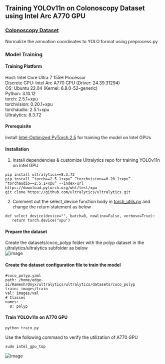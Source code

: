 ## Training YOLOv11n on Colonoscopy Dataset using Intel Arc A770 GPU
### [Colonoscopy Dataset](https://github.com/dashishi/LDPolypVideo-Benchmark?tab=readme-ov-file)
Normalize the annoation coordinates to YOLO format using preprocess.py   
### Model Training   
#### Training Platform   
Host: Intel Core Ultra 7 155H Processor   
Discrete GPU: Intel Arc A770 GPU (Driver: 24.39.31294)   
OS: Ubuntu 22.04 (Kernel: 6.8.0-52-generic)   
Python: 3.10.12    
torch: 2.5.1+xpu      
torchvision: 0.20.1+xpu   
torchaudio: 2.5.1+xpu   
Ultralytics: 8.3.72       

#### Prerequisite
Install [Intel-Optimized PyTorch 2.5](https://www.intel.com/content/www/us/en/developer/articles/tool/pytorch-prerequisites-for-intel-gpu/2-5.html) for training the model on Intel GPUs

#### Installation    
1. Install dependencies & customize Ultralytics repo for training YOLOv11n on Intel GPU
```
pip install ultralytics==8.3.72
pip install “torch==2.5.1+xpu” “torchvision==0.20.1+xpu” “torchaudio==2.5.1+xpu” --index-url https://download.pytorch.org/whl/test/xpu
git clone https://github.com/ultralytics/ultralytics.git   
```
2. Comment out the select_device function body in [torch_utils.py](https://github.com/ultralytics/ultralytics/blob/main/ultralytics/utils/torch_utils.py) and change the return statement as below    
```
def select_device(device="", batch=0, newline=False, verbose=True):
   return torch.device("xpu")   
```
#### Prepare the dataset   
Create the datasets/coco_polyp folder with the polyp dataset in the ultralytics/ultralytics subfolder as below   
![image](https://github.com/user-attachments/assets/c896ed85-2fc1-4c70-9a63-4a8fd8c83a80)

#### Create the dataset configuration file to train the model
```
#coco_polyp.yaml
path: /home/edge-ai/Ramesh/Onyx/ultralytics/ultralytics/datasets/coco_polyp
train: images/train
val: images/val
# Classes
names:
  0: polyp
```
#### Train YOLOv11n on A770 GPU    
```
python train.py
```
Use the following command to verify the utilization of A770 GPU   
```
sudo intel_gpu_top   
```
![image](https://github.com/user-attachments/assets/1ad9a5ef-0e04-4110-bc17-0a6dd2e7ed55)

